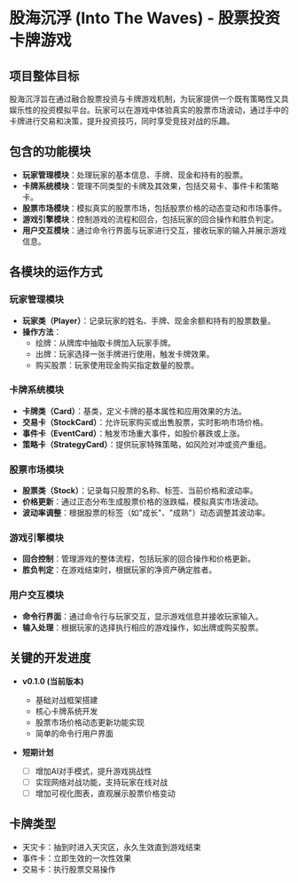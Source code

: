 # 股海沉浮 (Into The Waves) - 股票投资卡牌游戏

## 项目整体目标
股海沉浮旨在通过融合股票投资与卡牌游戏机制，为玩家提供一个既有策略性又具娱乐性的投资模拟平台。玩家可以在游戏中体验真实的股票市场波动，通过手中的卡牌进行交易和决策，提升投资技巧，同时享受竞技对战的乐趣。

## 包含的功能模块
- **玩家管理模块**：处理玩家的基本信息、手牌、现金和持有的股票。
- **卡牌系统模块**：管理不同类型的卡牌及其效果，包括交易卡、事件卡和策略卡。
- **股票市场模块**：模拟真实的股票市场，包括股票价格的动态变动和市场事件。
- **游戏引擎模块**：控制游戏的流程和回合，包括玩家的回合操作和胜负判定。
- **用户交互模块**：通过命令行界面与玩家进行交互，接收玩家的输入并展示游戏信息。

## 各模块的运作方式
### 玩家管理模块
- **玩家类（Player）**：记录玩家的姓名、手牌、现金余额和持有的股票数量。
- **操作方法**：
  - 绘牌：从牌库中抽取卡牌加入玩家手牌。
  - 出牌：玩家选择一张手牌进行使用，触发卡牌效果。
  - 购买股票：玩家使用现金购买指定数量的股票。

### 卡牌系统模块
- **卡牌类（Card）**：基类，定义卡牌的基本属性和应用效果的方法。
- **交易卡（StockCard）**：允许玩家购买或出售股票，实时影响市场价格。
- **事件卡（EventCard）**：触发市场重大事件，如股价暴跌或上涨。
- **策略卡（StrategyCard）**：提供玩家特殊策略，如风险对冲或资产重组。

### 股票市场模块
- **股票类（Stock）**：记录每只股票的名称、标签、当前价格和波动率。
- **价格更新**：通过正态分布生成股票价格的涨跌幅，模拟真实市场波动。
- **波动率调整**：根据股票的标签（如"成长"、"成熟"）动态调整其波动率。

### 游戏引擎模块
- **回合控制**：管理游戏的整体流程，包括玩家的回合操作和价格更新。
- **胜负判定**：在游戏结束时，根据玩家的净资产确定胜者。

### 用户交互模块
- **命令行界面**：通过命令行与玩家交互，显示游戏信息并接收玩家输入。
- **输入处理**：根据玩家的选择执行相应的游戏操作，如出牌或购买股票。

## 关键的开发进度
- **v0.1.0 (当前版本)**
  - 基础对战框架搭建
  - 核心卡牌系统开发
  - 股票市场价格动态更新功能实现
  - 简单的命令行用户界面

- **短期计划**
  - [ ] 增加AI对手模式，提升游戏挑战性
  - [ ] 实现网络对战功能，支持玩家在线对战
  - [ ] 增加可视化图表，直观展示股票价格变动

## 卡牌类型
- 天灾卡：抽到时进入天灾区，永久生效直到游戏结束
- 事件卡：立即生效的一次性效果
- 交易卡：执行股票交易操作